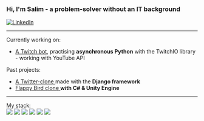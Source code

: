 ### Hi, I'm Salim - a problem-solver without an IT background

<div class=socials>
  <a href="https://www.linkedin.com/in/salim-caliskan-724811273/">
    <img src="https://img.shields.io/badge/LinkedIn-blue?logo=linkedin&logoColor=white&style=for-the-badge"/ alt="LinkedIn">
  </a>
</div>

<hr>

Currently working on: <ul class="current-projects">
                        <li><a href="https://github.com/S-EgeCaliskan/mytwitchbot"> A Twitch bot</a>, practising <strong>asynchronous Python</strong> with the TwitchIO library - working with YouTube API</li>
                      </ul>
Past projects:  <ul class="past-projects">
                  <li><a href="https://github.com/S-EgeCaliskan/chirper"> A Twitter-clone </a>made with the <strong>Django framework</strong></li>
                  <li><a href="https://github.com/S-EgeCaliskan/bouncy-2.0"> Flappy Bird clone </a><strong>with C# & Unity Engine</strong></li>
                </ul>


<hr>

My stack: <br> 
<img src="https://img.shields.io/badge/-Python-3776AB?logo=python&logoColor=white&style=for-the-badge&logoWidth=30"/> 
<img src="https://img.shields.io/badge/-django-092E20?logo=django&logoColor=white&style=for-the-badge&logoWidth=30"/>
<img src="https://img.shields.io/badge/-bootstrap-7952B3?logo=bootstrap&logoColor=white&style=for-the-badge&logoWidth=30"/>
<img src="https://img.shields.io/badge/-git-F05032?logo=git&logoColor=white&style=for-the-badge&logoWidth=30"/>
<img src="https://img.shields.io/badge/-c%20sharp-239120?logo=csharp&logoColor=white&style=for-the-badge&logoWidth=30"/>
<img src="https://img.shields.io/badge/-html-E34F26?logo=html5&logoColor=white&style=for-the-badge&logoWidth=30"/>

